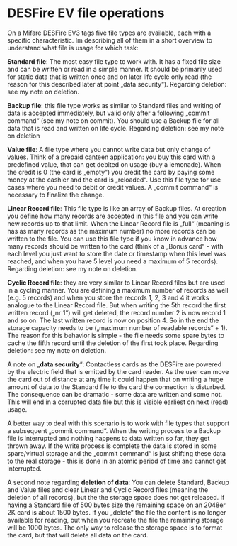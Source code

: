 # DESFire EV file operations

On a Mifare DESFire EV3 tags five file types are available, each with a specific characteristic. Im describing all 
of them in a short overview to understand what file is usage for which task:

**Standard file**: The most easy file type to work with. It has a fixed file size and can be written or read in a 
simple manner. It should be primarily used for static data that is written once and on later life cycle only read 
(the reason for this described later at point „data security“). Regarding deletion: see my note on deletion.

**Backup file**: this file type works as similar to Standard files and writing of data is accepted immediately, but 
valid only after a following „commit command“ (see my note on commit). You should use a Backup file for all data 
that is read and written on life cycle. Regarding deletion: see my note on deletion

**Value file**: A file type where you cannot write data but only change of values. Think of a prepaid canteen application: 
you buy this card with a predefined value, that can get debited on usage (buy a lemonade). When the credit is 0 
(the card is „empty“) you credit the card by paying some money at the cashier and the card is „reloaded“. Use this file 
type for use cases where you need to debit or credit values. A „commit command“ is necessary to finalize the change.

**Linear Record file**: This file type is like an array of Backup files. At creation you define how many records are accepted 
in this file and you can write new records up to that limit. When the Linear Record file is „full“ (meaning is has as many 
records as the maximum number) no more records can be written to the file. You can use this file type if you know in advance 
how many records should be written to the card (think of a „Bonus card“ - with each level you just want to store the date or 
timestamp when this level was reached, and when you have 5 level you need a maximum of 5 records). Regarding deletion: see my 
note on deletion.

**Cyclic Record file**: they are very similar to Linear Record files but are used in a cycling manner. You are defining a 
maximum number of records as well (e.g. 5 records) and when you store the records 1, 2, 3 and 4 it works analogue to the Linear 
Record file. But when writing the 5th record the first written record („nr 1“) will get deleted, the record number 2 is now 
record 1 and so on. The last written record is now on position 4. So in the end the storage capacity needs to be („maximum 
number of readable records“ + 1). The reason for this behavior is simple - the file needs some spare bytes to cache the fifth 
record until the deletion of the first took place. Regarding deletion: see my note on deletion.

A note on „**data security**“: Contactless cards as the DESFire are powered by the electric field that is emitted by the card reader. 
As the user can move the card out of distance at any time it could happen that on writing a huge amount of data to the Standard 
file to the card the connection is disturbed. The consequence can be dramatic - some data are written and some not. This will 
end in a corrupted data file but this is visible earliest on next (read) usage.

A better way to deal with this scenario is to work with file types that support a subsequent „commit command“. When the writing 
process to a Backup file is interrupted and nothing happens to data written so far, they get thrown away. If the write process 
is complete the data is stored in some spare/virtual storage and the „commit command“ is just shifting these data to the real 
storage - this is done in an atomic period of time and cannot get interrupted.

A second note regarding **deletion of data**: You can delete Standard, Backup and Value files and clear Linear and Cyclic Record 
files (meaning the deletion of all records), but the the storage space does not get released. If having a Standard file of 500 
bytes size the remaining space on an 2048er 2K card is about 1500 bytes. If you „delete“ the file the content is no longer available 
for reading, but when you recreate the file the remaining storage will be 1000 bytes. The only way to release the storage space is 
to format the card, but that will delete all data on the card. 




















